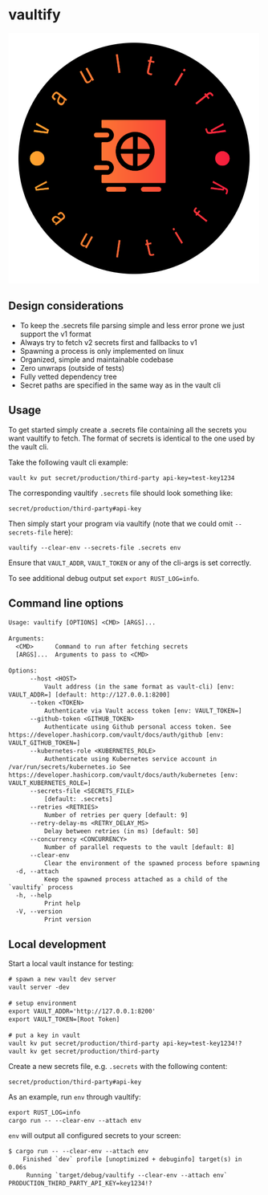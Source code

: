 # vaultify
![logo](docs/logo.png)

## Design considerations
- To keep the .secrets file parsing simple and less error prone we just support the v1 format
- Always try to fetch v2 secrets first and fallbacks to v1
- Spawning a process is only implemented on linux
- Organized, simple and maintainable codebase
- Zero unwraps (outside of tests)
- Fully vetted dependency tree
- Secret paths are specified in the same way as in the vault cli

## Usage
To get started simply create a .secrets file containing all the secrets you want vaultify to fetch.
The format of secrets is identical to the one used by the vault cli.

Take the following vault cli example:
```
vault kv put secret/production/third-party api-key=test-key1234
```
The corresponding vaultify `.secrets` file should look something like:
```
secret/production/third-party#api-key
```
Then simply start your program via vaultify (note that we could omit `--secrets-file` here):
```
vaultify --clear-env --secrets-file .secrets env
```
Ensure that `VAULT_ADDR`, `VAULT_TOKEN` or any of the cli-args is set correctly.

To see additional debug output set `export RUST_LOG=info`.

## Command line options
```
Usage: vaultify [OPTIONS] <CMD> [ARGS]...

Arguments:
  <CMD>      Command to run after fetching secrets
  [ARGS]...  Arguments to pass to <CMD>

Options:
      --host <HOST>
          Vault address (in the same format as vault-cli) [env: VAULT_ADDR=] [default: http://127.0.0.1:8200]
      --token <TOKEN>
          Authenticate via Vault access token [env: VAULT_TOKEN=]
      --github-token <GITHUB_TOKEN>
          Authenticate using Github personal access token. See https://developer.hashicorp.com/vault/docs/auth/github [env: VAULT_GITHUB_TOKEN=]
      --kubernetes-role <KUBERNETES_ROLE>
          Authenticate using Kubernetes service account in /var/run/secrets/kubernetes.io See https://developer.hashicorp.com/vault/docs/auth/kubernetes [env: VAULT_KUBERNETES_ROLE=]
      --secrets-file <SECRETS_FILE>
          [default: .secrets]
      --retries <RETRIES>
          Number of retries per query [default: 9]
      --retry-delay-ms <RETRY_DELAY_MS>
          Delay between retries (in ms) [default: 50]
      --concurrency <CONCURRENCY>
          Number of parallel requests to the vault [default: 8]
      --clear-env
          Clear the environment of the spawned process before spawning
  -d, --attach
          Keep the spawned process attached as a child of the `vaultify` process
  -h, --help
          Print help
  -V, --version
          Print version
```

## Local development
Start a local vault instance for testing:
```
# spawn a new vault dev server
vault server -dev

# setup environment
export VAULT_ADDR='http://127.0.0.1:8200'
export VAULT_TOKEN=[Root Token]

# put a key in vault
vault kv put secret/production/third-party api-key=test-key1234!?
vault kv get secret/production/third-party
```

Create a new secrets file, e.g. `.secrets` with the following content:
```
secret/production/third-party#api-key
```

As an example, run `env` through vaultify:
```
export RUST_LOG=info
cargo run -- --clear-env --attach env
```

`env` will output all configured secrets to your screen:
```
$ cargo run -- --clear-env --attach env
    Finished `dev` profile [unoptimized + debuginfo] target(s) in 0.06s
     Running `target/debug/vaultify --clear-env --attach env`
PRODUCTION_THIRD_PARTY_API_KEY=key1234!?
```
